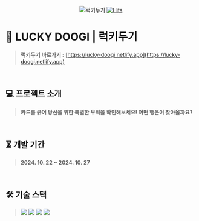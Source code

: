 <div align="center">
  
![럭키두기](https://github.com/user-attachments/assets/dc128070-aadd-4721-8c8b-b02831eddc1d)
[![Hits](https://hits.seeyoufarm.com/api/count/incr/badge.svg?url=https%3A%2F%2Fgithub.com%2Frlotr02%2FLucky_Doogi&count_bg=%23C6E2C3&title_bg=%2379CC8A&icon=github.svg&icon_color=%23FFFFFF&title=LUCKY+DOOGI&edge_flat=false)](https://hits.seeyoufarm.com)

</div>

# 🎀 LUCKY DOOGI | 럭키두기
> **럭키두기 바로가기 :** [https://lucky-doogi.netlify.app](https://lucky-doogi.netlify.app)
<br>

## 💻 프로젝트 소개
> **카드를 긁어 당신을 위한 특별한 부적을 확인해보세요! 어떤 행운이 찾아올까요?**
<br>

## ⏳ 개발 기간
> **2024. 10. 22 ~ 2024. 10. 27**
<br>

## 🛠 기술 스택
> <img src="https://img.shields.io/badge/Vite-646CFF?style=flat-square&logo=Vite&logoColor=white"/> <img src="https://img.shields.io/badge/Typescript-3178C6?style=flat-square&logo=Typescript&logoColor=white"/> <img src="https://img.shields.io/badge/React-61DAFB?style=flat-square&logo=React&logoColor=white"/> <img src="https://img.shields.io/badge/Styled Components-DB7093?style=flat-square&logo=styled-components&logoColor=white"/> 
